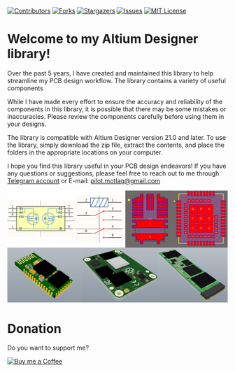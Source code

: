 <!-- PROJECT SHIELDS -->
[![Contributors][contributors-shield]][contributors-url] 
[![Forks][forks-shield]][forks-url]
[![Stargazers][stars-shield]][stars-url]
[![Issues][issues-shield]][issues-url]
[![MIT License][license-shield]][license-url]

# Welcome to my Altium Designer library!

Over the past 5 years, I have created and maintained this library to help streamline my PCB design workflow. The library contains a variety of useful components

While I have made every effort to ensure the accuracy and reliability of the components in this library, it is possible that there may be some mistakes or inaccuracies. Please review the components carefully before using them in your designs.

The library is compatible with Altium Designer version 21.0 and later. To use the library, simply download the zip file, extract the contents, and place the folders in the appropriate locations on your computer.

I hope you find this library useful in your PCB design endeavors! If you have any questions or suggestions, please feel free to reach out to me through [Telegram account](https://t.me/S_Motlaq) or E-mail: pilot.motlaq@gmail.com

<div align="center">
  <p> <img src="img.png?raw=true "Overview"" width="800"> </p>  
</div>


# Donation

Do you want to support me?

<p align="left">
  <a href="http://smotlaq.ir/LQgQF">
  <img src="https://raw.githubusercontent.com/SMotlaq/LoRa/master/bmc.png" width="200" alt="Buy me a Coffee"/>
  </a>
</p>

<!-- MARKDOWN LINKS & IMAGES -->
<!-- https://www.markdownguide.org/basic-syntax/#reference-style-links -->
[contributors-shield]: https://img.shields.io/github/contributors/SMotlaq/altium-library.svg?style=for-the-badge
[contributors-url]: https://github.com/SMotlaq/altium-library/graphs/contributors
[forks-shield]: https://img.shields.io/github/forks/SMotlaq/altium-library.svg?style=for-the-badge
[forks-url]: https://github.com/SMotlaq/altium-library/network/members
[stars-shield]: https://img.shields.io/github/stars/SMotlaq/altium-library.svg?style=for-the-badge
[stars-url]: https://github.com/SMotlaq/altium-library/stargazers
[issues-shield]: https://img.shields.io/github/issues/SMotlaq/altium-library.svg?style=for-the-badge
[issues-url]: https://github.com/SMotlaq/altium-library/issues
[license-shield]: https://img.shields.io/github/license/SMotlaq/altium-library.svg?style=for-the-badge
[license-url]: https://github.com/SMotlaq/altium-library/blob/master/LICENSE.txt

